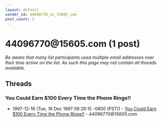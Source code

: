 ```yaml
---
layout: default
sender_id: 44096770_at_15605_com
post_count: 1
---
```


# 44096770<span>@</span>15605.com (1 post)

_Be aware that many list participants used multiple email addresses over their time active on the list. As such this page may not contain all threads available._

## Threads

### You Could Earn $100 Every Time the Phone Rings!!
+ 1997-12-16 (Tue, 16 Dec 1997 06:26:15 -0800 (PST)) - [You Could Earn $100 Every Time the Phone Rings!!](/archive/1997/12/75ebc356674b542731760a5f82c7b89265608d9a24509d71c2d04cde830ab5f1) - _44096770@15605.com_


